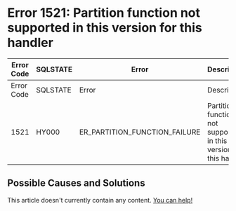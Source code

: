 
# Error 1521: Partition function not supported in this version for this handler


| Error Code | SQLSTATE | Error | Description |
| --- | --- | --- | --- |
| Error Code | SQLSTATE | Error | Description |
| 1521 | HY000 | ER_PARTITION_FUNCTION_FAILURE | Partition function not supported in this version for this handler |




## Possible Causes and Solutions


This article doesn't currently contain any content. [You can help!](/kb/en/writing-and-editing-knowledge-base-articles/)

